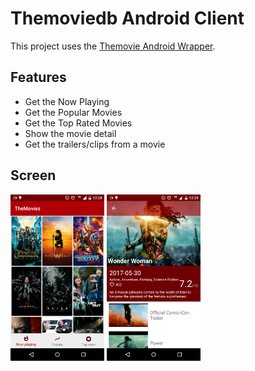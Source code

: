 # Themoviedb Android Client

This project uses the [Themovie Android Wrapper](https://github.com/rafaelcrz/themovie_android_wrapper).

## Features
- Get the Now Playing
- Get the Popular Movies
- Get the Top Rated Movies
- Show the movie detail
- Get the trailers/clips from a movie

## Screen

<img src="/movie_list.png" width="150">

<img src="/movie_detail.png" width="150">
